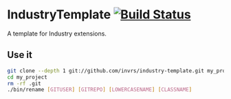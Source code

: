 # IndustryTemplate [![Build Status](https://travis-ci.org/invrs/industry-template.svg?branch=master)](https://travis-ci.org/invrs/industry-template)

A template for Industry extensions.

## Use it

```bash
git clone --depth 1 git://github.com/invrs/industry-template.git my_project
cd my_project
rm -rf .git
./bin/rename [GITUSER] [GITREPO] [LOWERCASENAME] [CLASSNAME]
```
